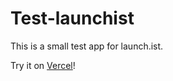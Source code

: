 # Test-launchist

This is a small test app for launch.ist.

Try it on [Vercel](https://test-launchist.vercel.app/)!
